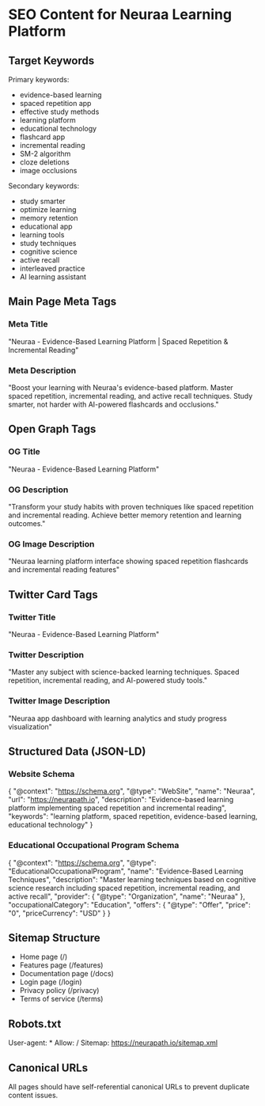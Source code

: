 # SEO Content for Neuraa Learning Platform

## Target Keywords
Primary keywords:
- evidence-based learning
- spaced repetition app
- effective study methods
- learning platform
- educational technology
- flashcard app
- incremental reading
- SM-2 algorithm
- cloze deletions
- image occlusions

Secondary keywords:
- study smarter
- optimize learning
- memory retention
- educational app
- learning tools
- study techniques
- cognitive science
- active recall
- interleaved practice
- AI learning assistant

## Main Page Meta Tags

### Meta Title
"Neuraa - Evidence-Based Learning Platform | Spaced Repetition & Incremental Reading"

### Meta Description
"Boost your learning with Neuraa's evidence-based platform. Master spaced repetition, incremental reading, and active recall techniques. Study smarter, not harder with AI-powered flashcards and occlusions."

## Open Graph Tags

### OG Title
"Neuraa - Evidence-Based Learning Platform"

### OG Description
"Transform your study habits with proven techniques like spaced repetition and incremental reading. Achieve better memory retention and learning outcomes."

### OG Image Description
"Neuraa learning platform interface showing spaced repetition flashcards and incremental reading features"

## Twitter Card Tags

### Twitter Title
"Neuraa - Evidence-Based Learning Platform"

### Twitter Description
"Master any subject with science-backed learning techniques. Spaced repetition, incremental reading, and AI-powered study tools."

### Twitter Image Description
"Neuraa app dashboard with learning analytics and study progress visualization"

## Structured Data (JSON-LD)

### Website Schema
{
  "@context": "https://schema.org",
  "@type": "WebSite",
  "name": "Neuraa",
  "url": "https://neurapath.io",
  "description": "Evidence-based learning platform implementing spaced repetition and incremental reading",
  "keywords": "learning platform, spaced repetition, evidence-based learning, educational technology"
}

### Educational Occupational Program Schema
{
  "@context": "https://schema.org",
  "@type": "EducationalOccupationalProgram",
  "name": "Evidence-Based Learning Techniques",
  "description": "Master learning techniques based on cognitive science research including spaced repetition, incremental reading, and active recall",
  "provider": {
    "@type": "Organization",
    "name": "Neuraa"
  },
  "occupationalCategory": "Education",
  "offers": {
    "@type": "Offer",
    "price": "0",
    "priceCurrency": "USD"
  }
}

## Sitemap Structure
- Home page (/)
- Features page (/features)
- Documentation page (/docs)
- Login page (/login)
- Privacy policy (/privacy)
- Terms of service (/terms)

## Robots.txt
User-agent: *
Allow: /
Sitemap: https://neurapath.io/sitemap.xml

## Canonical URLs
All pages should have self-referential canonical URLs to prevent duplicate content issues.
